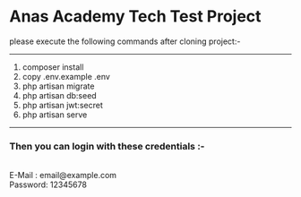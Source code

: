 <h1>Anas Academy Tech Test Project</h1>
please execute the following commands after cloning project:-
<hr>
<ol>
    <li>composer install</li>
    <li>copy .env.example .env</li>
    <li>php artisan migrate</li>
    <li>php artisan db:seed</li>
    <li>php artisan jwt:secret</li>
    <li>php artisan serve</li>
</ol>
<hr>
<h3>Then you can login with these credentials :- </h3><br>
E-Mail  : email@example.com <br>
Password: 12345678
</p>
